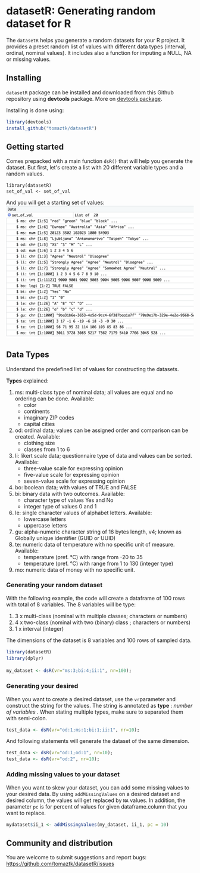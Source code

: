# datasetR: Generating random dataset for R

The `datasetR` helps you generate a random datasets for your R project. It provides a preset random list of values with different data types (interval, ordinal, nominal values). It includes also a function for imputing a NULL, NA or missing values.

## Installing

`datasetR`  package can be installed and downloaded from this Github repository using **devtools** package. More on
[devtools package](https://www.rstudio.com/products/rpackages/devtools/).
 
Installing is done using:

``` r
library(devtools)
install_github("tomaztk/datasetR")
```

## Getting started

Comes prepacked with a main function `dsR()` that will help you generate the dataset. But first, let's create a list with 20 different variable types and a random values.

```         
library(datasetR)
set_of_val <- set_of_val
```
And you will get a starting set of values:
![Set of Values](imgs/img1_set_of_vals.png)


## Data Types

Understand the predefined list of values for constructing the datasets.

**Types** explained:

1. ms: multi-class type of nominal data; all values are equal and no ordering can be done. Available:
	* 	color
	*	continents
	*	imaginary ZIP codes
	*	capital cities
2. od: ordinal data; values can be assigned order and comparison can be created. Available:
	*	clothing size
	*	classes from 1 to 6
3. li: likert scale data; questionnaire type of data and values can be sorted. Available:
	*	three-value scale for expressing opinion
	*	five-value scale for expressing opinion
	*	seven-value scale for expressing opinion
4. bo: boolean data; with values of TRUE and FALSE
5. bi: binary data with two outcomes. Available:
	*	character type of values Yes and No
	* 	integer type of values 0 and 1
6. le: single character values of alphabet letters. Available:
	*	lowercase letters
	* 	uppercase letters
7. gu: alpha-numeric character string of 16 bytes length, v4; known as Globally unique identifier (GUID or UUID)
8. te: numeric data of temperature with no specific unit of measure. Available:
	*	temperature (pref. °C) with range from -20 to 35
	* 	temperature (pref. °C) with range from 1 to 130 (integer type)
9. mo: numeric data of money with no specific unit.

### Generating your random dataset

With the following example, the code will create a dataframe of 100 rows with total of 8 variables. The 8 variables will be type:
1. 3 x multi-class (nominal with multiple classes; characters or numbers)
2. 4 x two-class (nominal with two (binary) class ; characters or numbers)
3. 1 x interval (integer)

The dimensions of the dataset is 8 variables and 100 rows of sampled data.

``` r
library(datasetR)
library(dplyr)

my_dataset <- dsR(vr="ms:3;bi:4;ii:1", nr=100);
```

### Generating your desired 

When you want to create a desired dataset, use the `vr`parameter and construct the string for the values. 
The string is annotated as **type** : _number of variables_ . When stating multiple types, make sure to separated them with semi-colon.

```r
test_data <- dsR(vr="od:1;ms:1;bi:1;ii:1", nr=10);
```

And following statements will generate the dataset of the same dimension.

```r
test_data <- dsR(vr="od:1;od:1", nr=10);
test_data <- dsR(vr="od:2", nr=10);
```


### Adding missing values to your dataset 

When you want to skew your dataset, you can add some missing values to your desired data. By using `addMissingValues` on a desired dataset and desired column, the values will get replaced by `NA` values.
In addition, the parameter `pc` is for percent of values for given dataframe.column that you want to replace. 

```r
mydataset$ii_1 <- addMissingValues(my_dataset, ii_1, pc = 10)

```

## Community and distribution

You are welcome to submit suggestions and report bugs: https://github.com/tomaztk/datasetR/issues

